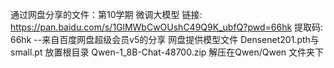 通过网盘分享的文件：第10学期 微调大模型
链接: https://pan.baidu.com/s/1GlMWbCwOUshC49Q9K_ubfQ?pwd=66hk 提取码: 66hk 
--来自百度网盘超级会员v5的分享
网盘提供模型文件
Densenet201.pth与small.pt 放置根目录
Qwen-1_8B-Chat-48700.zip 解压在Qwen/Qwen 文件夹下
